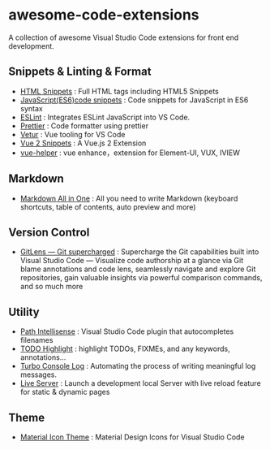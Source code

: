 # awesome-code-extensions
A collection of awesome Visual Studio Code extensions for front end development.

## Snippets & Linting & Format
- [HTML Snippets](https://marketplace.visualstudio.com/items?itemName=abusaidm.html-snippets) : Full HTML tags including HTML5 Snippets
- [JavaScript(ES6)code snippets](https://marketplace.visualstudio.com/items?itemName=xabikos.JavaScriptSnippets) : Code snippets for JavaScript in ES6 syntax
- [ESLint](https://marketplace.visualstudio.com/items?itemName=dbaeumer.vscode-eslint) : Integrates ESLint JavaScript into VS Code.
- [Prettier](https://marketplace.visualstudio.com/items?itemName=esbenp.prettier-vscode) : Code formatter using prettier
- [Vetur](https://marketplace.visualstudio.com/items?itemName=octref.vetur) : Vue tooling for VS Code
- [Vue 2 Snippets](https://marketplace.visualstudio.com/items?itemName=hollowtree.vue-snippets) : A Vue.js 2 Extension
- [vue-helper](https://marketplace.visualstudio.com/items?itemName=shenjiaolong.vue-helper) : vue enhance，extension for Element-UI, VUX, IVIEW

## Markdown
- [Markdown All in One](https://marketplace.visualstudio.com/items?itemName=yzhang.markdown-all-in-one) : All you need to write Markdown (keyboard shortcuts, table of contents, auto preview and more)

## Version Control
- [GitLens — Git supercharged](https://marketplace.visualstudio.com/items?itemName=eamodio.gitlens) : Supercharge the Git capabilities built into Visual Studio Code — Visualize code authorship at a glance via Git blame annotations and code lens, seamlessly navigate and explore Git repositories, gain valuable insights via powerful comparison commands, and so much more

## Utility
- [Path Intellisense](https://marketplace.visualstudio.com/items?itemName=christian-kohler.path-intellisense) : Visual Studio Code plugin that autocompletes filenames
- [TODO Highlight](https://marketplace.visualstudio.com/items?itemName=wayou.vscode-todo-highlight) : highlight TODOs, FIXMEs, and any keywords, annotations...
- [Turbo Console Log](https://marketplace.visualstudio.com/items?itemName=ChakrounAnas.turbo-console-log) : Automating the process of writing meaningful log messages.
- [Live Server](https://marketplace.visualstudio.com/items?itemName=ritwickdey.LiveServer) : Launch a development local Server with live reload feature for static & dynamic pages

## Theme
- [Material Icon Theme](https://marketplace.visualstudio.com/items?itemName=PKief.material-icon-theme) : Material Design Icons for Visual Studio Code
